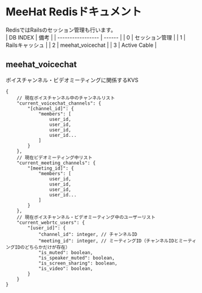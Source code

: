 # MeeHat Redisドキュメント
RedisではRailsのセッション管理も行います。<br>
| DB INDEX          |   備考 |
| ----------------- | ------ |
| 0                 | セッション管理 |
| 1                 | Railsキャッシュ |
| 2                 | meehat_voicechat |
| 3                 | Active Cable |

## meehat_voicechat
ボイスチャンネル・ビデオミーティングに関係するKVS
```
{
    // 現在ボイスチャンネル中のチャンネルリスト
    "current_voicechat_channels": {
        "[channel_id]": {
            "members": [
                user_id,
                user_id,
                user_id,
                user_id...
            ]
        }
    },
    // 現在ビデオミーティング中リスト
    "current_meeting_channels": {
        "[meeting_id]": {
            "members": [
                user_id,
                user_id,
                user_id,
                user_id...
            ]
        }
    },
    // 現在ボイスチャンネル・ビデオミーティング中のユーザーリスト
    "current_webrtc_users": {
        "[user_id]": {
            "channel_id": integer, // チャンネルID
            "meeting_id": integer, // ミーティングID（チャンネルIDとミーティングIDのどちらかだけが存在）
            "is_muted": boolean,
            "is_speaker_muted": boolean,
            "is_screen_sharing": boolean,
            "is_video": boolean,
        }
    }
}
```